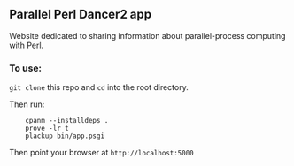 ## Parallel Perl Dancer2 app

Website dedicated to sharing information about parallel-process computing with Perl.

### To use:

`git clone` this repo and `cd` into the root directory.

Then run:

```
    cpanm --installdeps .
    prove -lr t
    plackup bin/app.psgi
```

Then point your browser at `http://localhost:5000`
